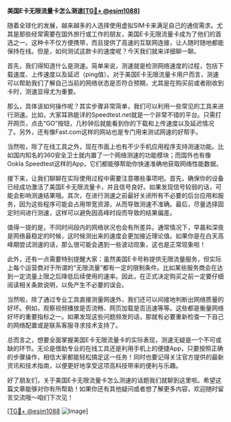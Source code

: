 **美国E卡无限流量卡怎么测速[[TG💪+ @esim1088](https://t.me/s/esim1088)]**

随着全球化的发展，越来越多的人选择使用虚拟SIM卡来满足自己的通信需求。尤其是那些经常需要在国外旅行或工作的朋友，美国E卡无限流量卡成为了他们的首选之一。这种卡不仅方便携带，而且提供了高速的互联网连接，让人随时随地都能保持在线。但是，如何测试这款卡的速度呢？今天我们就来详细聊一聊。

首先，我们得知道什么是测速。简单来说，测速就是检测网络速度的过程，包括下载速度、上传速度以及延迟（ping值）。对于美国E卡无限流量卡用户而言，测速可以帮助我们了解自己当前的网络状态是否符合预期，尤其是在购买前或者刚收到卡时，测速显得尤为重要。

那么，具体该如何操作呢？其实步骤非常简单，我们可以利用一些常见的工具来进行测速。比如，大家耳熟能详的Speedtest.net就是一个非常不错的平台。只需打开网页，点击“GO”按钮，几秒钟后就能看到你的下载和上传速度以及延迟情况了。另外，还有像Fast.com这样的网站也是专门用来测试网速的好帮手。

当然啦，除了在线工具之外，现在市面上也有不少手机应用程序支持测速功能。比如国内知名的360安全卫士就内置了一个网络测速的功能模块；而国外也有像Ookla Speedtest这样的App，它们都能够帮助你快速准确地获取网络性能数据。

接下来，让我们聊聊在实际使用过程中需要注意哪些事项吧。首先，确保你的设备已经成功激活了美国E卡无限流量卡，并且信号良好。如果发现信号较弱的话，可能会影响测速结果哦。其次，在进行测速之前最好关闭所有不必要的后台应用和服务，因为这些程序可能会占用带宽资源，从而导致测速不准确。最后，尽量选择固定时间进行测速，这样可以避免因高峰时段而导致的结果偏差。

值得一提的是，不同时间段内的网络状况也会有所差异。通常情况下，早晨和深夜是网络最稳定的时候，这时候测出来的速度会更加接近理论值。如果你是在白天高峰期尝试测速的话，那么很可能会遇到一些波动现象，这也是正常现象啦！

此外，还有一点需要特别提醒大家：虽然美国E卡号称提供无限流量服务，但实际上每个运营商对于所谓的“无限流量”都有一定的限制条件。比如某些服务商会在达到一定流量上限之后降低后续使用的速率。因此，在正式决定购买之前一定要仔细阅读相关条款说明，以免产生不必要的误会。

当然啦，除了通过专业工具直接测量网速外，我们还可以间接地判断出网络质量的好坏。例如，观察视频播放是否流畅、网页加载是否迅速等等。这些都是衡量网络好坏的重要指标之一。如果发现这些问题频发的话，那就有必要重新检查一下自己的网络配置或是联系客服寻求技术支持了。

总而言之，想要全面掌握美国E卡无限流量卡的实际表现，测速无疑是一个不可或缺的环节。无论是借助专业的在线工具还是利用手机上的便捷App，只要按照正确的步骤操作，相信大家都能轻松搞定这一任务！同时也要记得关注官方提供的最新资讯和技术指南，以便更好地享受这项高科技带来的便利与乐趣。

好了朋友们，关于美国E卡无限流量卡怎么测速的话题我们就聊到这里啦。希望这篇文章能够对你有所帮助！如果你还有其他疑问或者想了解更多内容，欢迎随时留言交流哦～咱们下次见！

[[TG💪+ @esim1088](https://t.me/s/esim1088) ![Image](https://i.postimg.cc/4NQfJmqS/Snipaste-2025-05-13-00-14-12.png)]